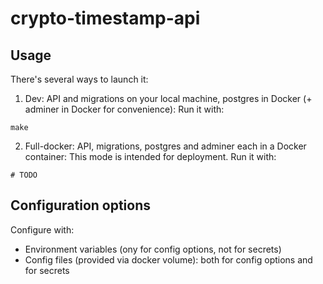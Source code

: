 # crypto-timestamp-api

## Usage

There's several ways to launch it:

1. Dev: API and migrations on your local machine, postgres in Docker (+ adminer in Docker for convenience):
   Run it with:

```
make
```

2. Full-docker: API, migrations, postgres and adminer each in a Docker container:
   This mode is intended for deployment. Run it with:

```
# TODO
```

## Configuration options

Configure with:

- Environment variables (ony for config options, not for secrets)
- Config files (provided via docker volume): both for config options and for secrets
